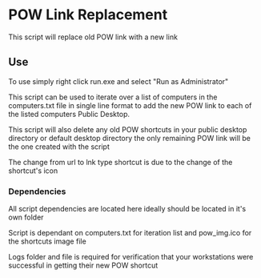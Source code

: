 # POW Link Replacement

This script will replace old POW link with a new link 

## Use

To use simply right click run.exe and select "Run as Administrator"

This script can be used to iterate over a list of computers in the computers.txt file in single line format to add the new POW link to each of the listed computers Public Desktop. 

This script will also delete any old POW shortcuts in your public desktop directory or default desktop directory the only remaining POW link will be the one created with the script

The change from url to lnk type shortcut is due to the change of the shortcut's icon 


### Dependencies

All script dependencies are located here ideally should be located in it's own folder

Script is dependant on computers.txt for iteration list and pow_img.ico for the shortcuts image file

Logs folder and file is required for verification that your workstations were successful in getting their new POW shortcut
